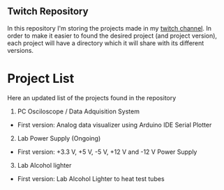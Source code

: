 ## Twitch Repository

In this repository I'm storing the projects made in my [twitch channel](https://www.twitch.tv/aritzelge). In order to make it easier to found the desired project (and project version), each project will have a directory which it will share with its different versions.

# Project List
Here an updated list of the projects found in the repository

1. PC Osciloscope / Data Adquisition System
  - First version: Analog data visualizer using Arduino IDE Serial Plotter

2. Lab Power Supply (Ongoing)
  - First version: +3.3 V, +5 V, -5 V, +12 V and -12 V Power Supply

3. Lab Alcohol lighter
  - First version: Lab Alcohol Lighter to heat test tubes
